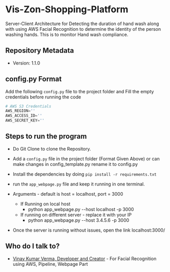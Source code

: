 # Vis-Zon-Shopping-Platform

Server-Client Architecture for Detecting the duration of hand wash along with using AWS Facial Recognition to determine the identity of the person washing hands. This is to monitor Hand wash compliance.

## Repository Metadata ##

* Version: 1.1.0

## config.py Format ##

Add the following `config.py` file to the project folder and Fill the empty credentials before running the code

```python
# AWS S3 Credentials
AWS_REGION=''
AWS_ACCESS_ID=''
AWS_SECRET_KEY=''
```

## Steps to run the program ##

* Do Git Clone to clone the Repository.
* Add a `config.py` file in the project folder (Format Given Above) or can make changes in config_template.py rename it to config.py
* Install the dependencies by doing `pip install -r requirements.txt`
* run the `app_webpage.py` file and keep it running in one terminal.
* Arguments - default is host = localhost, port = 3000
  * If Running on local host
     * python app_webpage.py --host localhost -p 3000
  * If running on different server - replace it with your IP
     * python app_webpage.py --host 3.4.5.6 -p 3000
  
* Once the server is running without issues, open the link localhost:3000/



## Who do I talk to? ##

* [Vinay Kumar Verma, Developer and Creator](mailto:vermavinay982@gmail.com ) - For Facial Recognition using AWS, Pipeline, Webpage Part
